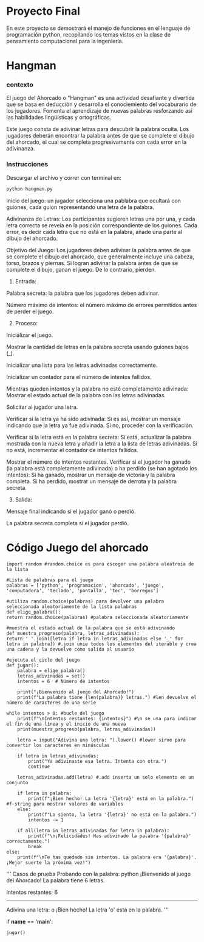 # Proyecto Final
En este proyecto se demostrará el manejo de funciones en el lenguaje de programación python, recopilando los temas vistos en la clase de pensamiento computacional para la ingeniería. 

# Hangman

### contexto
El juego del Ahorcado o "Hangman" es una actividad desafiante y divertida que se basa en deducción y desarrolla el conociemiento del vocaburario de los jugadores. Fomenta el aprendizaje de nuevas palabras resforzando así las habilidades lingüísticas y ortográficas.

Este juego consta de adivinar letras para descubrir la palabra oculta. Los jugadores deberán encontrar la palabra antes de que se complete el dibujo del ahorcado, el cual se completa progresivamente con cada error en la adivinanza. 

### Instrucciones

Descargar el archivo y correr con terminal en:

```bash
python hangman.py
```

Inicio del juego: un jugador selecciona una pablabra que ocultará con guiones, cada guion representando una letra de la palabra. 

Adivinanza de Letras: Los participantes sugieren letras una por una, y cada letra correcta se revela en la posición correspondiente de los guiones. Cada error, es decir cada letra que no está en la palabra, añade una parte al dibujo del ahorcado.

Objetivo del Juego: Los jugadores deben adivinar la palabra antes de que se complete el dibujo del ahorcado, que generalmente incluye una cabeza, torso, brazos y piernas. Si logran adivinar la palabra antes de que se complete el dibujo, ganan el juego. De lo contrario, pierden.

1. Entrada:

Palabra secreta: la palabra que los jugadores deben adivinar.

Número máximo de intentos: el número máximo de errores permitidos antes de perder el juego.

2. Proceso:

Inicializar el juego.

Mostrar la cantidad de letras en la palabra secreta usando guiones bajos (_).

Inicializar una lista para las letras adivinadas correctamente.

Inicializar un contador para el número de intentos fallidos.

Mientras queden intentos y la palabra no esté completamente adivinada:
Mostrar el estado actual de la palabra con las letras adivinadas.

Solicitar al jugador una letra.

Verificar si la letra ya ha sido adivinada:
Si es así, mostrar un mensaje indicando que la letra ya fue adivinada.
Si no, proceder con la verificación.

Verificar si la letra está en la palabra secreta:
Si está, actualizar la palabra mostrada con la nueva letra y añadir la letra a la lista de letras adivinadas.
Si no está, incrementar el contador de intentos fallidos.

Mostrar el número de intentos restantes.
Verificar si el jugador ha ganado (la palabra está completamente adivinada) o ha perdido (se han agotado los intentos):
Si ha ganado, mostrar un mensaje de victoria y la palabra completa.
Si ha perdido, mostrar un mensaje de derrota y la palabra secreta.

3. Salida:

Mensaje final indicando si el jugador ganó o perdió.

La palabra secreta completa si el jugador perdió.

# Código Juego del ahorcado
    import random #random.choice es para escoger una palabra aleatroia de la lista

    #Lista de palabras para el juego
    palabras = ['python', 'programacion', 'ahorcado', 'juego', 'computadora', 'teclado', 'pantalla', 'tec', 'borregos']

    #utiliza random.choice(palabras) para devolver una palabra seleccionada aleatoriamente de la lista palabras
    def elige_palabra():
    return random.choice(palabras) #palabra seleccionada aleatoriamente

    #muestra el estado actual de la palabra que se está adivinando
    def muestra_progreso(palabra, letras_adivinadas): 
    return ' '.join([letra if letra in letras_adivinadas else '_' for letra in palabra]) #.join unie todos los elementos del iterable y crea una cadena y la devuelve como salida al usuario

    #ejecuta el ciclo del juego
    def jugar():
        palabra = elige_palabra()
        letras_adivinadas = set()
        intentos = 6  # Número de intentos

        print("¡Bienvenido al juego del Ahorcado!")
        print(f"La palabra tiene {len(palabra)} letras.") #len devuelve el número de caracteres de una serie 

    while intentos > 0: #bucle del juego
        print(f"\nIntentos restantes: {intentos}") #\n se usa para indicar el fin de una línea y el inicio de una nueva
        print(muestra_progreso(palabra, letras_adivinadas))

        letra = input("Adivina una letra: ").lower() #lower sirve para convertir los caracteres en minúsculas

        if letra in letras_adivinadas:
            print("Ya adivinaste esa letra. Intenta con otra.")
            continue

        letras_adivinadas.add(letra) #.add inserta un solo elemento en un conjunto

        if letra in palabra:
            print(f"¡Bien hecho! La letra '{letra}' está en la palabra.") #f-string para mostrar valores de variables
        else:
            print(f"Lo siento, la letra '{letra}' no está en la palabra.")
            intentos -= 1

        if all(letra in letras_adivinadas for letra in palabra):
            print(f"\n¡Felicidades! Has adivinado la palabra '{palabra}' correctamente.")
            break
    else:
        print(f"\nTe has quedado sin intentos. La palabra era '{palabra}'. ¡Mejor suerte la próxima vez!")

'''
Casos de prueba
Probando con la palabra: python 
¡Bienvenido al juego del Ahorcado!
La palabra tiene 6 letras.

Intentos restantes: 6
_ _ _ _ _ _
Adivina una letra: o
¡Bien hecho! La letra 'o' está en la palabra.
'''

if __name__ == '__main__':

    jugar()

